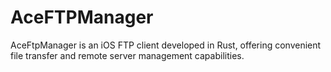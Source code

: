 # AceFTPManager
AceFtpManager is an iOS FTP client developed in Rust, offering convenient file transfer and remote server management capabilities.

